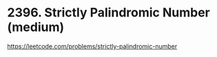 # 2396. Strictly Palindromic Number (medium)

https://leetcode.com/problems/strictly-palindromic-number
